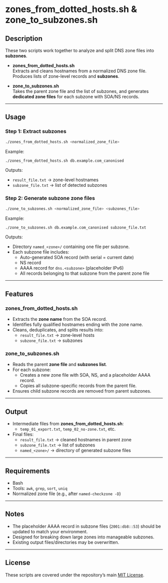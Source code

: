 # zones_from_dotted_hosts.sh & zone_to_subzones.sh

## Description
These two scripts work together to analyze and split DNS zone files into **subzones**.

- **zones_from_dotted_hosts.sh**  
  Extracts and cleans hostnames from a normalized DNS zone file.  
  Produces lists of zone-level records and **subzones**.

- **zone_to_subzones.sh**  
  Takes the parent zone file and the list of subzones, and generates **dedicated zone files** for each subzone with SOA/NS records.

---

## Usage

### Step 1: Extract subzones
```bash
./zones_from_dotted_hosts.sh <normalized_zone_file>
```
Example:
```bash
./zones_from_dotted_hosts.sh db.example.com_canonised
```

Outputs:
- `result_file.txt` → zone-level hostnames  
- `subzone_file.txt` → list of detected subzones  

### Step 2: Generate subzone zone files
```bash
./zone_to_subzones.sh <normalized_zone_file> <subzones_file>
```
Example:
```bash
./zone_to_subzones.sh db.example.com_canonised subzone_file.txt
```

Outputs:
- Directory `named_<zone>/` containing one file per subzone.  
- Each subzone file includes:
  - Auto-generated SOA record (with serial = current date)  
  - NS record  
  - AAAA record for `dns.<subzone>` (placeholder IPv6)  
  - All records belonging to that subzone from the parent zone file  

---

## Features

### zones_from_dotted_hosts.sh
- Extracts the **zone name** from the SOA record.  
- Identifies fully qualified hostnames ending with the zone name.  
- Cleans, deduplicates, and splits results into:
  - `result_file.txt` → zone-level hosts  
  - `subzone_file.txt` → subzones  

### zone_to_subzones.sh
- Reads the parent **zone file** and **subzones list**.  
- For each subzone:
  - Creates a new zone file with SOA, NS, and a placeholder AAAA record.  
  - Copies all subzone-specific records from the parent file.  
- Ensures child subzone records are removed from parent subzones.

---

## Output

- Intermediate files from **zones_from_dotted_hosts.sh**:
  - `temp_01_export.txt`, `temp_02_no-zone.txt`, etc.  
- Final files:
  - `result_file.txt` → cleaned hostnames in parent zone  
  - `subzone_file.txt` → list of subzones  
  - `named_<zone>/` → directory of generated subzone files  

---

## Requirements
- Bash  
- Tools: `awk`, `grep`, `sort`, `uniq`  
- Normalized zone file (e.g., after `named-checkzone -D`)  

---

## Notes
- The placeholder AAAA record in subzone files (`2001:db8::53`) should be updated to match your environment.  
- Designed for breaking down large zones into manageable subzones.  
- Existing output files/directories may be overwritten.  

---

## License
These scripts are covered under the repository’s main [MIT License](../LICENSE).
